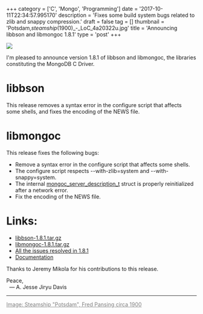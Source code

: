 +++
category = ['C', 'Mongo', 'Programming']
date = '2017-10-11T22:34:57.995170'
description = 'Fixes some build system bugs related to zlib and snappy compression.'
draft = false
tag = []
thumbnail = 'Potsdam,_steamship_(1900)_-_LoC_4a20322u.jpg'
title = 'Announcing libbson and libmongoc 1.8.1'
type = 'post'
+++

![](Potsdam,_steamship_(1900)_-_LoC_4a20322u.jpg)

I'm pleased to announce version 1.8.1 of libbson and libmongoc,
the libraries constituting the MongoDB C Driver.

# **libbson**

This release removes a syntax
error in the configure script that affects some shells, and fixes the encoding
of the NEWS file.

# **libmongoc**

This release fixes the following bugs:

* Remove a syntax error in the configure script that affects some shells.
* The configure script respects --with-zlib=system and --with-snappy=system.
* The internal [mongoc_server_description_t](http://mongoc.org/libmongoc/current/mongoc_server_description_t.html) struct is properly reinitialized
after a network error.
* Fix the encoding of the NEWS file.

# **Links:**

* [libbson-1.8.1.tar.gz](https://github.com/mongodb/libbson/releases/download/1.8.1/libbson-1.8.1.tar.gz)
* [libmongoc-1.8.1.tar.gz](https://github.com/mongodb/mongo-c-driver/releases/download/1.8.1/mongo-c-driver-1.8.1.tar.gz)
* [All the issues resolved in 1.8.1](https://jira.mongodb.org/issues/?jql=project%3D%22C%20Driver%22%20and%20fixVersion%3D%221.8.1%22)
* [Documentation](http://mongoc.org/)


Thanks to Jeremy Mikola for his contributions to this release.

Peace,<br>
&nbsp;&nbsp;&mdash; A. Jesse Jiryu Davis

***

<a style="color: gray" href="https://commons.wikimedia.org/wiki/File:Potsdam,_steamship_(1900)_-_LoC_4a20322u.jpg">Image: Steamship "Potsdam", Fred Pansing circa 1900</a>
